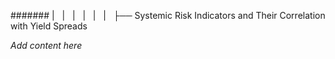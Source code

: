 ####### |   |   |   |   |   |   ├── Systemic Risk Indicators and Their Correlation with Yield Spreads

*Add content here*
